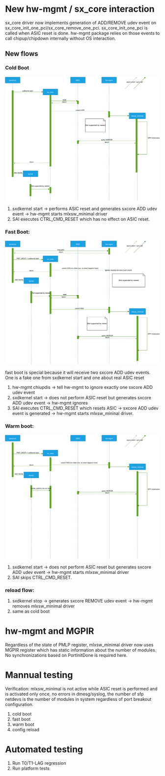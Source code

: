 # New hw-mgmt / sx_core interaction

sx_core driver now implements generation of ADD/REMOVE udev event on sx_core_init_one_pci/sx_core_remove_one_pci.
sx_core_init_one_pci is called when ASIC reset is done.
hw-mgmt package relies on those events to call chipup/chipdown internally without OS interaction.

## New flows

### Cold Boot
![Cold Boot flow](/doc/mlnx_only_doc/hw-mgmt-sxcore-cold-boot.svg)

1) sxdkernel start -> performs ASIC reset and generates sxcore ADD udev event -> hw-mgmt starts mlxsw_minimal driver
2) SAI executes CTRL_CMD_RESET which has no effect on ASIC reset.

### Fast Boot:

![Fast Boot flow](/doc/mlnx_only_doc/hw-mgmt-sxcore-fast-boot.svg)

fast boot is special because it will receive two sxcore ADD udev events.
One is a fake one from sxdkernel start and one about real ASIC reset

1) hw-mgmt chiupdis -> tell hw-mgmt to ignore exactly one sxcore ADD udev event
2) sxdkernel start -> does not perform ASIC reset but generates sxcore ADD udev event -> hw-mgmt ignores
3) SAI executes CTRL_CMD_RESET which resets ASIC -> sxcore ADD udev event is generated -> hw-mgmt starts mlxsw_mininal driver.

### Warm boot:

![Warm Boot flow](/doc/mlnx_only_doc/hw-mgmt-sxcore-warm-boot.svg)

1) sxdkernel start -> does not perform ASIC reset but generates sxcore ADD udev event -> hw-mgmt starts mlxsw_minimal driver
2) SAI skips CTRL_CMD_RESET.

### reload flow:

1) sxdkernel stop -> generates sxcore REMOVE udev event -> hw-mgmt removes mlxsw_minimal driver
2) same as cold boot

# hw-mgmt and MGPIR

Regardless of the state of PMLP register, mlxsw_minimal driver now uses MGPIR register which has static information about the number of modules.
No synchronizations based on PortInitDone is required here.

# Mannual testing

Verification: mlxsw_minimal is not active while ASIC reset is performed and is activated only once, no errors in dmesg/syslog,
the number of sfp netdevs is the number of modules in system regardless of port breakout configuration.

1) cold boot
2) fast boot
3) warm boot
4) config reload

# Automated testing

1) Run T0/T1-LAG regression
2) Run platform tests


